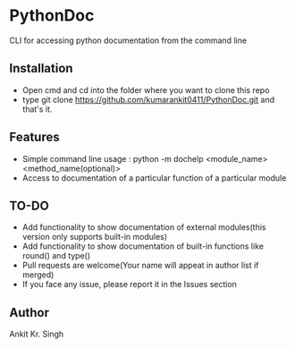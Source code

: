 # PythonDoc
CLI for accessing python documentation from the command line

## Installation
- Open cmd and cd into the folder where you want to clone this repo
- type git clone https://github.com/kumarankit0411/PythonDoc.git and that's it.

## Features
- Simple command line usage : python -m dochelp <module_name> <method_name(optional)>
- Access to documentation of a particular function of a particular module

## TO-DO
- Add functionality to show documentation of external modules(this version only supports built-in modules)
- Add functionality to show documentation of built-in functions like round() and type()
- Pull requests are welcome(Your name will appeat in author list if merged)
- If you face any issue, please report it in the Issues section

## Author
Ankit Kr. Singh
